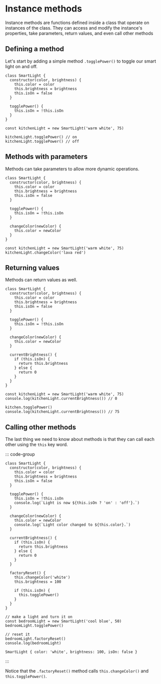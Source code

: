 # Instance methods

<Vimeo id="933311098" />

Instance methods are functions defined inside a class that operate on instances
of the class. They can access and modify the instance's properties, take
parameters, return values, and even call other methods

## Defining a method

Let's start by adding a simple method `.togglePower()` to toggle our smart light
on and off.

```js{8-10}
class SmartLight {
  constructor(color, brightness) {
    this.color = color
    this.brightness = brightness
    this.isOn = false
  }

  togglePower() {
    this.isOn = !this.isOn
  }
}

const kitchenLight = new SmartLight('warm white', 75)

kitchenLight.togglePower() // on
kitchenLight.togglePower() // off
```

## Methods with parameters

Methods can take parameters to allow more dynamic operations.

```js{12-14}
class SmartLight {
  constructor(color, brightness) {
    this.color = color
    this.brightness = brightness
    this.isOn = false
  }

  togglePower() {
    this.isOn = !this.isOn
  }

  changeColor(newColor) {
    this.color = newColor
  }
}

const kitchenLight = new SmartLight('warm white', 75)
kitchenLight.changeColor('lava red')
```

## Returning values

Methods can return values as well.

```js{16-22}
class SmartLight {
  constructor(color, brightness) {
    this.color = color
    this.brightness = brightness
    this.isOn = false
  }

  togglePower() {
    this.isOn = !this.isOn
  }

  changeColor(newColor) {
    this.color = newColor
  }

  currentBrightness() {
    if (this.isOn) {
      return this.brightness
    } else {
      return 0
    }
  }
}

const kitchenLight = new SmartLight('warm white', 75)
console.log(kitchenLight.currentBrightness()) // 0

kitchen.togglePower()
console.log(kitchenLight.currentBrightness()) // 75
```

## Calling other methods

The last thing we need to know about methods is that they can call each other
using the `this` key word.

::: code-group

```js{26-33}
class SmartLight {
  constructor(color, brightness) {
    this.color = color
    this.brightness = brightness
    this.isOn = false
  }

  togglePower() {
    this.isOn = !this.isOn
    console.log(`Light is now ${this.isOn ? 'on' : 'off'}.`)
  }

  changeColor(newColor) {
    this.color = newColor
    console.log(`Light color changed to ${this.color}.`)
  }

  currentBrightness() {
    if (this.isOn) {
      return this.brightness
    } else {
      return 0
    }
  }

  factoryReset() {
    this.changeColor('white')
    this.brightness = 100

    if (this.isOn) {
      this.togglePower()
    }
  }
}

// make a light and turn it on
const bedroomLight = new SmartLight('cool blue', 50)
bedroomLight.togglePower()

// reset it
bedroomLight.factoryReset()
console.log(bedroomLight)
```

```console [output]
SmartLight { color: 'white', brightness: 100, isOn: false }
```

:::

Notice that the `.factoryReset()` method calls `this.changeColor()` and
`this.togglePower()`.

